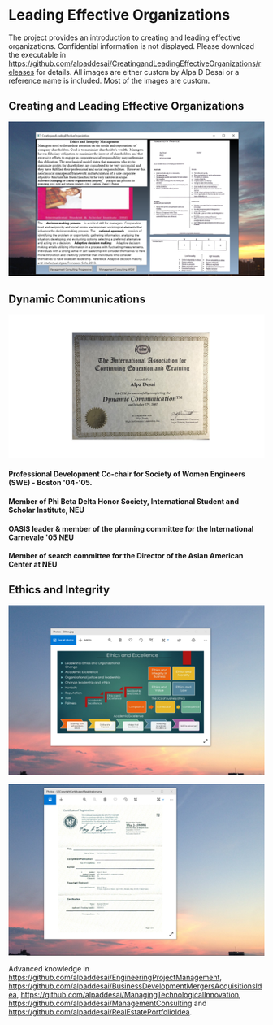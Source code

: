 #  Leading Effective Organizations

The project provides an introduction to creating and leading effective organizations. Confidential information is not displayed. Please download the executable in https://github.com/alpaddesai/CreatingandLeadingEffectiveOrganizations/releases for details. All images are either custom by Alpa D Desai or a reference name is included. Most of the images are custom. 

## Creating and Leading Effective Organizations
![image](Ethics.png)

## Dynamic Communications
![image](DynamicCommunicationsI.jpg)

#### Professional Development Co-chair for Society of Women Engineers (SWE) - Boston '04-'05.
#### Member of Phi Beta Delta Honor Society, International Student and Scholar Institute, NEU
#### OASIS leader & member of the planning committee for the International Carnevale '05 NEU
#### Member of search committee for the Director of the Asian American Center at NEU

## Ethics and Integrity
![image](EthicsandExcellence.png)

![image](USCopyrightCertificate.png)

Advanced knowledge in https://github.com/alpaddesai/EngineeringProjectManagement,  https://github.com/alpaddesai/BusinessDevelopmentMergersAcquisitionsIdea, https://github.com/alpaddesai/ManagingTechnologicalInnovation,
https://github.com/alpaddesai/ManagementConsulting and https://github.com/alpaddesai/RealEstatePortfolioIdea.

